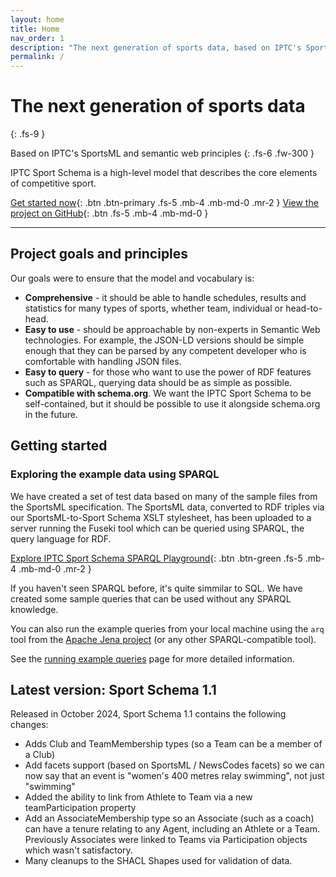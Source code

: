```yaml
---
layout: home
title: Home
nav_order: 1
description: "The next generation of sports data, based on IPTC's SportsML and semantic web principles. A high level model that describes the core elements of competitive sport."
permalink: /
---
```



# The next generation of sports data
{: .fs-9 }

Based on IPTC's SportsML and semantic web principles
{: .fs-6 .fw-300 }

IPTC Sport Schema is a high-level model that describes the core elements of competitive sport.

[Get started now](#getting-started){: .btn .btn-primary .fs-5 .mb-4 .mb-md-0 .mr-2 } [View the project on GitHub](https://github.com/iptc/sport-schema){: .btn .fs-5 .mb-4 .mb-md-0 }

---

## Project goals and principles

Our goals were to ensure that the model and vocabulary is:

* **Comprehensive** - it should be able to handle schedules, results and statistics for many types of sports, whether team, individual or head-to-head.
* **Easy to use** - should be approachable by non-experts in Semantic Web technologies. For example, the JSON-LD versions should be simple enough that they can be parsed by any competent developer who is comfortable with handling JSON files.
* **Easy to query** - for those who want to use the power of RDF features such as SPARQL, querying data should be as simple as possible.
* **Compatible with schema.org**. We want the IPTC Sport Schema to be self-contained, but it should be possible to use it alongside schema.org in the future.

## Getting started

### Exploring the example data using SPARQL

We have created a set of test data based on many of the sample files from the SportsML specification. The SportsML data, converted to RDF triples via our SportsML-to-Sport Schema XSLT stylesheet, has been uploaded to a server running the Fuseki tool which can be queried using SPARQL, the query language for RDF.

[Explore IPTC Sport Schema SPARQL Playground](http://query.sportschema.org/dataset.html?tab=query&ds=/sport){: .btn .btn-green .fs-5 .mb-4 .mb-md-0 .mr-2 }

If you haven't seen SPARQL before, it's quite simmilar to SQL. We have created some sample queries that can be used without any SPARQL knowledge. 

You can also run the example queries from your local machine using the `arq` tool from the [Apache Jena project](https://jena.apache.org/) (or any other SPARQL-compatible tool).

See the [running example queries](/tools/running-example-queries) page for more detailed information.

## Latest version: Sport Schema 1.1

Released in October 2024, Sport Schema 1.1 contains the following changes:
* Adds Club and TeamMembership types (so a Team can be a member of a Club)
* Add facets support (based on SportsML / NewsCodes facets) so we can now say
that an event is "women's 400 metres relay swimming", not just "swimming"
* Added the ability to link from Athlete to Team via a new teamParticipation
property
* Add an AssociateMembership type so an Associate (such as a coach) can have a
tenure relating to any Agent, including an Athlete or a Team. Previously
Associates were linked to Teams via Participation objects which wasn't
satisfactory.
* Many cleanups to the SHACL Shapes used for validation of data.

